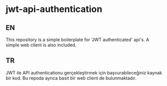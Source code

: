 # jwt-api-authentication

## EN
This repository is a simple boilerplate for 'JWT authenticated' api's. 
A simple web client is also included.

## TR
JWT ile API authenticationu gerçekleştirmek için başvurabileceğiniz kaynak bir kod.
Bu repoda ayrıca basit bir web client de bulunmaktadır.
